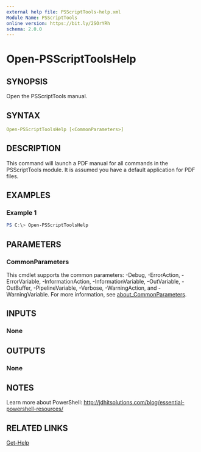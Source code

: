 ```yaml
---
external help file: PSScriptTools-help.xml
Module Name: PSScriptTools
online version: https://bit.ly/2SOrYRh
schema: 2.0.0
---
```


# Open-PSScriptToolsHelp

## SYNOPSIS

Open the PSScriptTools manual.

## SYNTAX

```yaml
Open-PSScriptToolsHelp [<CommonParameters>]
```

## DESCRIPTION

This command will launch a PDF manual for all commands in the PSScriptTools module. It is assumed you have a default application for PDF files.

## EXAMPLES

### Example 1

```powershell
PS C:\> Open-PSScriptToolsHelp
```

## PARAMETERS

### CommonParameters

This cmdlet supports the common parameters: -Debug, -ErrorAction, -ErrorVariable, -InformationAction, -InformationVariable, -OutVariable, -OutBuffer, -PipelineVariable, -Verbose, -WarningAction, and -WarningVariable. For more information, see [about_CommonParameters](http://go.microsoft.com/fwlink/?LinkID=113216).

## INPUTS

### None

## OUTPUTS

### None

## NOTES

Learn more about PowerShell: http://jdhitsolutions.com/blog/essential-powershell-resources/

## RELATED LINKS

[Get-Help]()
